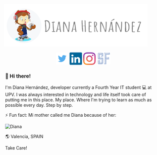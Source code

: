
<p  align="center">
  <img style="margin-left:-50px;" src="https://github.com/DianaIT/DianaIT/blob/master/img/header.PNG" alt="Heade Pic" />
</p>

<p align="center"><a href="https://twitter.com/dianait_"><img src="https://github.com/DianaIT/DianaIT/blob/master/img/social/twitter.png" alt="dianait_" width="40"/></a>
<a href="https://www.linkedin.com/in/dianahernandezsoler/"><img src="https://github.com/DianaIT/DianaIT/blob/master/img/social/linkedin.svg" alt="dianahernandezsoler" width="40"/></a>
<a href="https://www.instagram.com/dianait_"><img src="https://github.com/DianaIT/DianaIT/blob/master/img/social/instagram.svg" alt="dianait" width="40"/></a>
<a href="https://dianait.vercel.app"><img src="https://github.com/DianaIT/DianaIT/blob/master/img/social/SFlogo.PNG" alt="series & Front" width="44"/></a>
</p>


### 👋 Hi there! 
I'm Diana Hernández, developer currently a Fourth Year IT student 💻 at UPV. I was always interested in technology and life itself took care of putting me in this place. My place. Where I'm trying to learn as much as possible every day. Step by step.


⚡ Fun fact: Mi mother called me Diana because of her:

![Diana](https://media.giphy.com/media/CGgUswvhw2DAs/giphy.gif)


:earth_americas: Valencia, SPAIN


Take Care!
  





